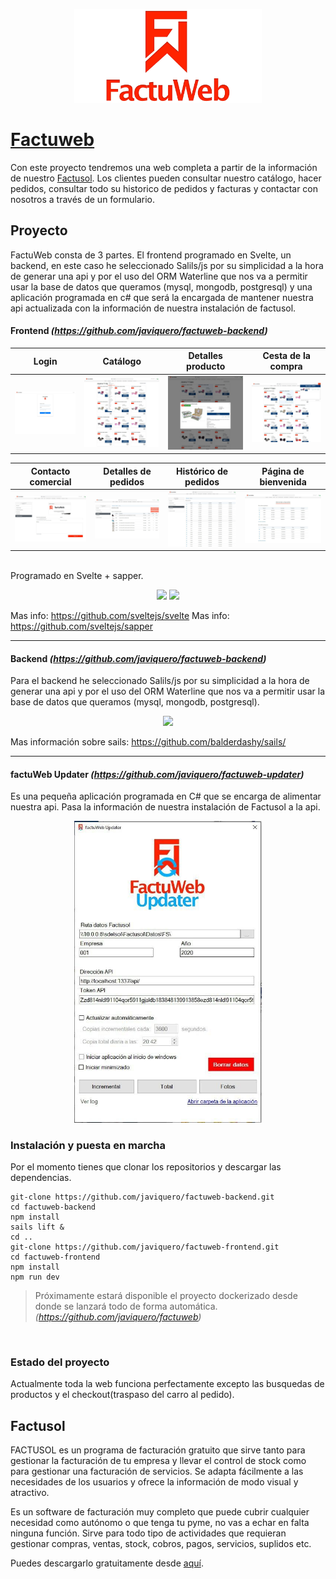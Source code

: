 
<p align="center">
  <img width="300" src="https://raw.githubusercontent.com/javiquero/factuweb/master/images/header.png">
</p>


# [Factuweb](https://github.com/javiquero/factuweb "Factuweb")

Con este proyecto tendremos una web completa a partir de la información de nuestro [Factusol](https://www.sdelsol.com/programa-facturacion-factusol/ "Factusol"). Los clientes pueden consultar nuestro catálogo, hacer pedidos, consultar todo su historico de pedidos y facturas y contactar con nosotros a través de un formulario.

## Proyecto
FactuWeb consta de 3 partes. El frontend programado en Svelte, un backend, en este caso he seleccionado Salils/js por su simplicidad a la hora de generar una api y por el uso del ORM Waterline que nos va a permitir usar la base de datos que queramos (mysql, mongodb, postgresql) y una aplicación programada en c# que será la encargada de mantener nuestra api actualizada con la información de nuestra instalación de factusol.
<br>

#### Frontend _(https://github.com/javiquero/factuweb-backend)_

|            Login             |           Catálogo            |            Detalles producto            |            Cesta de la compra            |
| :---------------------------------: | :----------------------------------: | :----------------------------------: | :----------------------------------: |
| ![screenshot](https://raw.githubusercontent.com/javiquero/factuweb/master/images/img1.jpg) | ![screenshot](https://raw.githubusercontent.com/javiquero/factuweb/master/images/img2.jpg) | ![screenshot](https://raw.githubusercontent.com/javiquero/factuweb/master/images/img3.jpg) | ![screenshot](https://raw.githubusercontent.com/javiquero/factuweb/master/images/img4.jpg) |

|            Contacto comercial             |           Detalles de pedidos            |            Histórico de pedidos            |            Página de bienvenida            |
| :---------------------------------: | :----------------------------------: | :----------------------------------: | :----------------------------------: |
| ![screenshot](https://raw.githubusercontent.com/javiquero/factuweb/master/images/img5.jpg) | ![screenshot](https://raw.githubusercontent.com/javiquero/factuweb/master/images/img6.jpg) | ![screenshot](https://raw.githubusercontent.com/javiquero/factuweb/master/images/img7.jpg) | ![screenshot](https://raw.githubusercontent.com/javiquero/factuweb/master/images/img8.jpg) |
<br>
Programado en Svelte + sapper.
<p align="center">
  <img width="200" src="https://svelte.dev/svelte-logo-horizontal.svg">
  <img width="200" src="https://sapper.svelte.dev/sapper-logo-horizontal.svg">
</p>



Mas info: https://github.com/sveltejs/svelte
Mas info: https://github.com/sveltejs/sapper

---

#### Backend _(https://github.com/javiquero/factuweb-backend)_
Para el backend he seleccionado Salils/js por su simplicidad a la hora de generar una api y por el uso del ORM Waterline que nos va a permitir usar la base de datos que queramos (mysql, mongodb, postgresql).

<p align="center">
  <img width="200" src="https://camo.githubusercontent.com/9e49073459ed4e0e2687b80eaf515d87b0da4a6b/687474703a2f2f62616c64657264617368792e6769746875622e696f2f7361696c732f696d616765732f6c6f676f2e706e67">
</p>

Mas información sobre sails: https://github.com/balderdashy/sails/

---




#### factuWeb Updater _(https://github.com/javiquero/factuweb-updater)_
Es una pequeña aplicación programada en C# que se encarga de alimentar nuestra api. Pasa la información de nuestra instalación de Factusol a la api.

<p align="center">
  <img width="300" src="https://raw.githubusercontent.com/javiquero/factuweb/master/images/img10.jpg">
</p>



### Instalación y puesta en marcha
Por el momento tienes que clonar los repositorios y descargar las dependencias.
```
git-clone https://github.com/javiquero/factuweb-backend.git
cd factuweb-backend
npm install
sails lift &
cd ..
git-clone https://github.com/javiquero/factuweb-frontend.git
cd factuweb-frontend
npm install
npm run dev
```

> Próximamente estará disponible el proyecto dockerizado desde donde se lanzará todo de forma automática.
_(https://github.com/javiquero/factuweb)_
<br>

### Estado del proyecto
Actualmente toda la web funciona perfectamente excepto las busquedas de productos y el checkout(traspaso del carro al pedido).
<br>

## Factusol
FACTUSOL es un programa de facturación gratuito que sirve tanto para gestionar la facturación de tu empresa y llevar el control de stock como para gestionar una facturación de servicios. Se adapta fácilmente a las necesidades de los usuarios y ofrece la información de modo visual y atractivo.

Es un software de facturación muy completo que puede cubrir cualquier necesidad como autónomo o que tenga tu pyme, no vas a echar en falta ninguna función. Sirve para todo tipo de actividades que requieran gestionar compras, ventas, stock, cobros, pagos, servicios, suplidos etc.

Puedes descargarlo gratuitamente desde [aquí](https://www.sdelsol.com/programa-facturacion-factusol/ "aquí").


